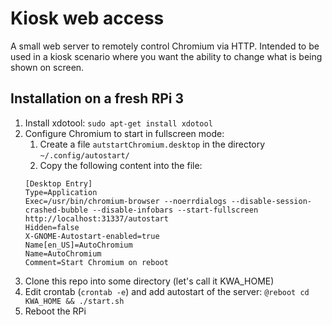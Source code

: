 # Kiosk web access
A small web server to remotely control Chromium via HTTP. Intended to be used in a kiosk scenario where you want the ability to change what is being shown on screen.

## Installation on a fresh RPi 3
1. Install xdotool: `sudo apt-get install xdotool`
2. Configure Chromium to start in fullscreen mode:
    1. Create a file `autstartChromium.desktop` in the directory `~/.config/autostart/`
    2. Copy the following content into the file:
    ```
    [Desktop Entry]
    Type=Application
    Exec=/usr/bin/chromium-browser --noerrdialogs --disable-session-crashed-bubble --disable-infobars --start-fullscreen http://localhost:31337/autostart
    Hidden=false
    X-GNOME-Autostart-enabled=true
    Name[en_US]=AutoChromium
    Name=AutoChromium
    Comment=Start Chromium on reboot
    ```
3. Clone this repo into some directory (let's call it KWA_HOME)
4. Edit crontab (`crontab -e`) and add autostart of the server: 
`@reboot cd KWA_HOME && ./start.sh`
5. Reboot the RPi